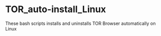 # TOR_auto-install_Linux
These bash scripts installs and uninstalls TOR Browser automatically on Linux 
